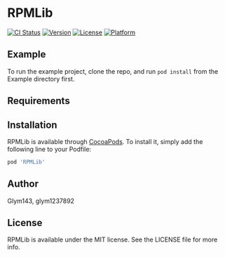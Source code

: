 # RPMLib

[![CI Status](https://img.shields.io/travis/Glym143/RPMLib.svg?style=flat)](https://travis-ci.org/Glym143/RPMLib)
[![Version](https://img.shields.io/cocoapods/v/RPMLib.svg?style=flat)](https://cocoapods.org/pods/RPMLib)
[![License](https://img.shields.io/cocoapods/l/RPMLib.svg?style=flat)](https://cocoapods.org/pods/RPMLib)
[![Platform](https://img.shields.io/cocoapods/p/RPMLib.svg?style=flat)](https://cocoapods.org/pods/RPMLib)

## Example

To run the example project, clone the repo, and run `pod install` from the Example directory first.

## Requirements

## Installation

RPMLib is available through [CocoaPods](https://cocoapods.org). To install
it, simply add the following line to your Podfile:

```ruby
pod 'RPMLib'
```

## Author

Glym143, glym1237892

## License

RPMLib is available under the MIT license. See the LICENSE file for more info.
